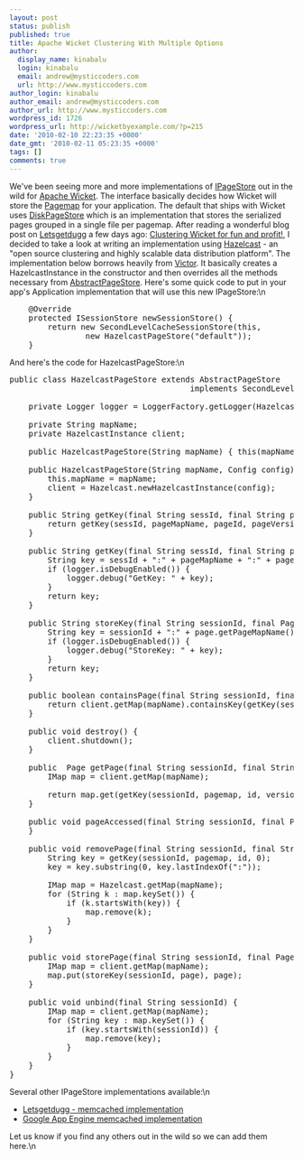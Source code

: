 ```yaml
---
layout: post
status: publish
published: true
title: Apache Wicket Clustering With Multiple Options
author:
  display_name: kinabalu
  login: kinabalu
  email: andrew@mysticcoders.com
  url: http://www.mysticcoders.com
author_login: kinabalu
author_email: andrew@mysticcoders.com
author_url: http://www.mysticcoders.com
wordpress_id: 1726
wordpress_url: http://wicketbyexample.com/?p=215
date: '2010-02-10 22:23:35 +0000'
date_gmt: '2010-02-11 05:23:35 +0000'
tags: []
comments: true
---
```

We've been seeing more and more implementations of <a href="http://wicketbyexample.com/api/wicket/1.4.5/org/apache/wicket/protocol/http/SecondLevelCacheSessionStore.IPageStore.html" target="_blank">IPageStore</a> out in the wild for <a href="http://wicket.apache.org/" target="_blank">Apache Wicket</a>.  The interface basically decides how Wicket will store the <a href="http://cwiki.apache.org/WICKET/page-maps.html" target="_blank">Pagemap</a> for your application.  The default that ships with Wicket uses <a href="http://wicketbyexample.com/api/wicket/1.4.6/org/apache/wicket/protocol/http/pagestore/DiskPageStore.html" target="_blank">DiskPageStore</a> which is an implementation that stores the serialized pages grouped in a single file per pagemap. After reading a wonderful blog post on <a href="http://letsgetdugg.com" target="_blank">Letsgetdugg</a> a few days ago: <a href="http://letsgetdugg.com/2010/02/07/clustering-wicket-for-fun-and-profit/" target="_blank">Clustering Wicket for fun and profit!</a>, I decided to take a look at writing an implementation using <a href="http://hazelcast.com" target="_blank">Hazelcast</a> - an "open source clustering and highly scalable data distribution platform".
<a id="more"></a><a id="more-1726"></a>
The implementation below borrows heavily from <a href="http://fabulously40.com/fabulously/victori" target="_blank">Victor</a>.  It basically creates a HazelcastInstance in the constructor and then overrides all the methods necessary from <a href="http://wicketbyexample.com/api/wicket/1.4.5/org/apache/wicket/protocol/http/pagestore/AbstractPageStore.html" target="_blank">AbstractPageStore</a>.  Here's some quick code to put in your app's Application implementation that will use this new IPageStore:\n
<pre lang="java" colla="+">
    @Override
    protected ISessionStore newSessionStore() {
        return new SecondLevelCacheSessionStore(this,
                new HazelcastPageStore("default"));
    }
</pre>
And here's the code for HazelcastPageStore:\n
<pre lang="java" colla="+">
public class HazelcastPageStore extends AbstractPageStore
                                      implements SecondLevelCacheSessionStore.IClusteredPageStore {

    private Logger logger = LoggerFactory.getLogger(HazelcastPageStore.class);

    private String mapName;
    private HazelcastInstance client;

    public HazelcastPageStore(String mapName) { this(mapName, null); }

    public HazelcastPageStore(String mapName, Config config) {
        this.mapName = mapName;
        client = Hazelcast.newHazelcastInstance(config);
    }

    public String getKey(final String sessId, final String pageMapName, final int pageId, final int pageVersion) {
        return getKey(sessId, pageMapName, pageId, pageVersion, -1);
    }

    public String getKey(final String sessId, final String pageMapName, final int pageId, final int pageVersion, final int ajaxVersion) {
        String key = sessId + ":" + pageMapName + ":" + pageId + ":" + pageVersion + ":" + ajaxVersion;
        if (logger.isDebugEnabled()) {
            logger.debug("GetKey: " + key);
        }
        return key;
    }

    public String storeKey(final String sessionId, final Page page) {
        String key = sessionId + ":" + page.getPageMapName() + ":" + page.getId() + ":" + page.getCurrentVersionNumber() + ":" + (page.getAjaxVersionNumber() - 1);
        if (logger.isDebugEnabled()) {
            logger.debug("StoreKey: " + key);
        }
        return key;
    }

    public boolean containsPage(final String sessionId, final String pageMapName, final int pageId, final int pageVersion) {
        return client.getMap(mapName).containsKey(getKey(sessionId, pageMapName, pageId, pageVersion));
    }

    public void destroy() {
        client.shutdown();
    }

    public <t> Page getPage(final String sessionId, final String pagemap, final int id, final int versionNumber, final int ajaxVersionNumber) {
        IMap<string, Page> map = client.getMap(mapName);

        return map.get(getKey(sessionId, pagemap, id, versionNumber, ajaxVersionNumber));
    }

    public void pageAccessed(final String sessionId, final Page page) {
    }

    public void removePage(final String sessionId, final String pagemap, final int id) {
        String key = getKey(sessionId, pagemap, id, 0);
        key = key.substring(0, key.lastIndexOf(":"));

        IMap<string, Page> map = Hazelcast.getMap(mapName);
        for (String k : map.keySet()) {
            if (k.startsWith(key)) {
                map.remove(k);
            }
        }
    }

    public void storePage(final String sessionId, final Page page) {
        IMap<string, Page> map = client.getMap(mapName);
        map.put(storeKey(sessionId, page), page);
    }

    public void unbind(final String sessionId) {
        IMap<string, Page> map = client.getMap(mapName);
        for (String key : map.keySet()) {
            if (key.startsWith(sessionId)) {
                map.remove(key);
            }
        }
    }
}
</pre>
Several other IPageStore implementations available:\n
<ul>
<li><a href="http://letsgetdugg.com/2010/02/07/clustering-wicket-for-fun-and-profit/" target="_blank">Letsgetdugg - memcached implementation</a></li>
<li><a href="http://www.mail-archive.com/users@wicket.apache.org/msg46421.html" target="_blank">Google App Engine memcached implementation</a></li>
</ul>
Let us know if you find any others out in the wild so we can add them here.\n
